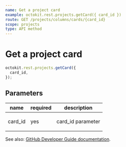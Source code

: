 ```yaml
---
name: Get a project card
example: octokit.rest.projects.getCard({ card_id })
route: GET /projects/columns/cards/{card_id}
scope: projects
type: API method
---
```


# Get a project card

```js
octokit.rest.projects.getCard({
  card_id,
});
```

## Parameters

<table>
  <thead>
    <tr>
      <th>name</th>
      <th>required</th>
      <th>description</th>
    </tr>
  </thead>
  <tbody>
    <tr><td>card_id</td><td>yes</td><td>

card_id parameter

</td></tr>
  </tbody>
</table>

See also: [GitHub Developer Guide documentation](https://docs.github.com/rest/reference/projects#get-a-project-card).

